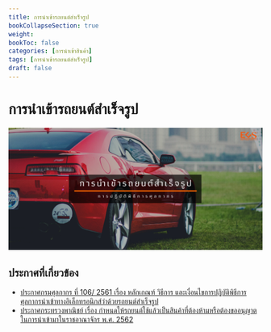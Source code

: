 ```yaml
---
title: การนำเข้ารถยนต์สำเร็จรูป
bookCollapseSection: true
weight: 
bookToc: false
categories: [การนำเข้าสินค้า]
tags: [การนำเข้ารถยนต์สำเร็จรูป]
draft: false
---
```


การนำเข้ารถยนต์สำเร็จรูป
=====

![](https://github.com/ecs-support/knowledge-center/raw/master/img/cover/import-car.png)

## ประกาศที่เกี่ยวข้อง

- [ประกาศกรมศุลกากร ที่ 106/ 2561 เรื่อง หลักเกณฑ์ วิธีการ และเงื่อนไขการปฏิบัติพิธีการศุลกากรนำเข้าทางอิเล็กทรอนิกส์ว่าด้วยรถยนต์สำเร็จรูป](/knowledge-center/customs-clearance//docs/import/import_car/announce/customs_106-2561/)
- [ประกาศกระทรวงพาณิชย์ เรื่อง กำหนดให้รถยนต์ใช้แล้วเป็นสินค้าที่ต้องห้ามหรือต้องขออนุญาตในการนำเข้ามาในราชอาณาจักร พ.ศ. 2562](https://github.com/ecs-support/knowledge-center/raw/master/data/moc/used_car.pdf)
